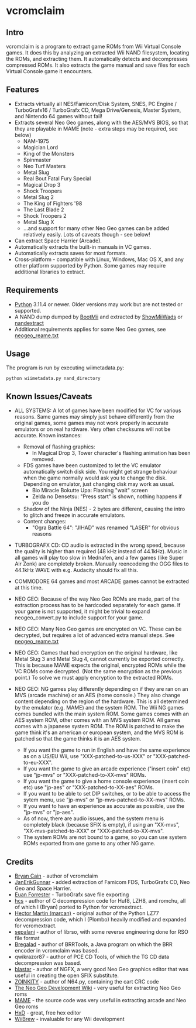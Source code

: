 vcromclaim
==========

Intro
-----
vcromclaim is a program to extract game ROMs from Wii Virtual Console games. 
It does this by analyzing an extracted Wii NAND filesystem, locating the ROMs, 
and extracting them.  It automatically detects and decompresses compressed ROMs.
It also extracts the game manual and save files for each Virtual Console game 
it encounters.

Features
--------
* Extracts virtually all NES/Famicom/Disk System, SNES, PC Engine /
  TurboGrafx16 / TurboGrafx CD, Mega Drive/Genesis, Master System, and
  Nintendo 64 games without fail!
* Extracts several Neo Geo games, along with the AES/MVS BIOS, so that they are
  playable in MAME (note - extra steps may be required, see below)
  * NAM-1975
  * Magician Lord
  * King of the Monsters
  * Spinmaster
  * Neo Turf Masters
  * Metal Slug
  * Real Bout Fatal Fury Special
  * Magical Drop 3
  * Shock Troopers
  * Metal Slug 2
  * The King of Fighters '98
  * The Last Blade 2
  * Shock Troopers 2
  * Metal Slug X
  * ...and support for many other Neo Geo games can be added relatively easily.
    Lots of caveats though - see below!
* Can extract Space Harrier (Arcade).
* Automatically extracts the built-in manuals in VC games.
* Automatically extracts saves for most formats.
* Cross-platform - compatible with Linux, Windows, Mac OS X, and any other 
  platform supported by Python. Some games may require additional libraries to extract.

Requirements
------------
* [Python](http://python.org) 3.11.4 or newer. Older versions may work but
  are not tested or supported.
* A NAND dump dumped by [BootMii](http://bootmii.org) and extracted by 
  [ShowMiiWads](http://code.google.com/p/showmiiwads) or [nandextract](http://github.com/Plombo/showmiiwads)
* Additional requirements applies for some Neo Geo games, see [neogeo_reame.txt](neogeo_readme.txt)

Usage
-----
The program is run by executing wiimetadata.py:  

    python wiimetadata.py nand_directory

Known Issues/Caveats
--------------------
* ALL SYSTEMS: A lot of games have been modified for VC for various reasons. Same games may
  simply just behave differently from the original games, some games may not work properly
  in accurate emulators or on real hardware. Very often checksums will not be accurate.
  Known instances:
  * Removal of flashing graphics:
    * In Magical Drop 3, Tower character's flashing animation has been removed.
  * FDS games have been customized to let the VC emulator automatically switch disk
    side. You might get strange behaviour when the game normally would ask you to change the
    disk. Depending on emulator, just changing disk may work as usual.
    * Bio Miracle Bokutte Upa: Flashing "wait" screen
    * Zelda no Densetsu: "Press start" is shown, nothing happens if you do
  * Shadow of the Ninja (NES) - 2 bytes are different, causing the intro to
      glitch and freeze in accurate emulators.
  * Content changes:
    * "Ogra Battle 64": "JIHAD" was renamed "LASER" for obvious reasons
* TURBOGRAFX CD: CD audio is extracted in the wrong speed, because the quality is
  higher than required (48 kHz instead of 44.1kHz). Music in all games will play too slow
  in Mednafen, and a few games (like Super Air Zonk) are completely broken.
  Manually reencodeing the OGG files to 44.1kHz WAVE with e.g. Audacity should fix all this.
* COMMODORE 64 games and most ARCADE games cannot be extracted at this time.
* NEO GEO: Because of the way Neo Geo ROMs are made, part of the extraction
  process has to be hardcoded separately for each game. If your game is not
  supported, it might be trivial to expand neogeo_convert.py to include support
  for your game.
* NEO GEO: Many Neo Geo games are encrypted on VC. These can be decrypted, but requires
  a lot of advanced extra manual steps. See [neogeo_reame.txt](neogeo_readme.txt)
* NEO GEO: Games that had encryption on the original hardware, like Metal Slug 3 and
  Metal Slug 4, cannot currently be exported correctly. This is because MAME expects
  the original, encrypted ROMs while the VC ROMs come decrypted. (Not the same encryption
  as the previous point.) To solve we must apply encryption to the extracted ROMs.
* NEO GEO:
  NG games play differently depending on if they are ran on an MVS (arcade machine)
  or an AES (home console.) They also change content depending on the region of the
  hardware.
  This is all determined by the emulator (e.g. MAME) and the system ROM.
  The Wii NG games comes bundled with the main system ROM. Some games comes with an
  AES system ROM, other comes with an MVS system ROM.
  All games comes with a japanese system ROM.
  The ROM is patched to make the game think it's an american or european system,
  and the MVS ROM is patched so that the game thinks it is an AES system.

  * If you want the game to run in English and have the same experience as on a US/EU Wii, use "XXX-patched-to-us-XXX" or "XXX-patched-to-eu-XXX".
  * If you want the game to give an arcade experience ("insert coin" etc) use "jp-mvs" or "XXX-patched-to-XX-mvs" ROMs.
  * If you want the game to give a home console experience (insert coin etc) use "jp-aes" or "XXX-patched-to-XX-aes" ROMs.
  * If you want to be able to set DIP switches, or to be able to access the sytem menu, use "jp-mvs" or "jp-mvs-patched-to-XX-mvs" ROMs.
  * If you want to have an experience as accurate as possible, use the "jp-mvs" or "jp-aes".
  * As of now, there are audio issues, and the system menu is completely black (because SFIX is empty), if using an "XX-mvs", "XX-mvs-patched-to-XXX" or "XXX-patched-to-XX-mvs".
  * The system ROMs are not bound to a game, so you can use system ROMs exported from one game to any other NG game.

Credits
-------
* [Bryan Cain](https://github.com/Plombo) - author of vcromclaim
* [JanErikGunnar](https://github.com/JanErikGunnar) - added extraction of Famicom FDS,
  TurboGrafx CD, Neo Geo and Space Harrier.
* [Euan Forrester](https://github.com/euan-forrester) - TurboGrafx save file exporting
* [hcs](http://hcs64.com) - author of C decompression code for Huf8, LZH8, and 
  romchu, all of which I (Bryan) ported to Python for vcromextract.
* [Hector Martin (marcan)](http://marcansoft.com/blog) - original author of the 
  Python LZ77 decompression code, which I (Plombo) heavily modified and expanded for 
  vcromextract.
* [sepalani](https://github.com/sepalani/librso/blob/master/rvl/rso.py) - author of librso, 
  with some reverse engineering done for RSO file format
* [Bregalad](http://www.romhacking.net/community/1067) - author of BRRTools, 
  a Java program on which the BRR encoder in vcromclaim was based.
* qwikrazor87 - author of PCE CD Tools, of which the TG CD data decompression
  was based.
* [blastar](http://www.yaronet.com/topics/185388-ngfx-neogeoneogeocd-graphicseditor) - author of NGFX,
  a very good Neo Geo graphics editor that was useful in creating the open SFIX substitute.
* [ZOINKITY](https://pastebin.com/hcRjjTWg) - author of N64.py, containing the cart CRC code
* [The Neo Geo Development Wiki](https://wiki.neogeodev.org) - very useful for extracting Neo Geo roms
* [MAME](https://www.mamedev.org/) - the source code was very useful in extracting
  arcade and Neo Geo roms
* [HxD](https://mh-nexus.de/en/hxd/) - great, free hex editor
* [WiiBrew](https://wiibrew.org) - invaluable for any Wii development


